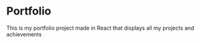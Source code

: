 # Portfolio

This is my portfolio project made in React that displays all my projects and achievements

